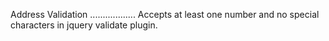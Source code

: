 Address Validation
..................
Accepts at least one number and no special characters in jquery validate plugin.
